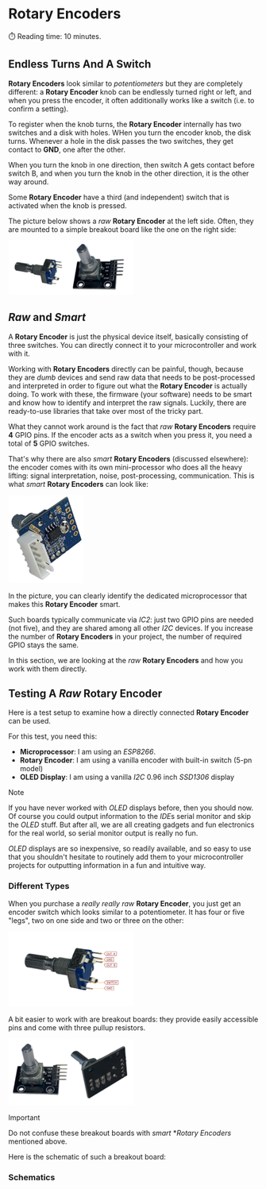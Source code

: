 # Rotary Encoders
:stopwatch: Reading time: 10 minutes.

## Endless Turns And A Switch

**Rotary Encoders** look similar to *potentiometers* but they are completely different: a **Rotary Encoder** knob can be endlessly turned right or left, and when you press the encoder, it often additionally works like a switch (i.e. to confirm a setting).

To register when the knob turns, the **Rotary Encoder** internally has two switches and a disk with holes. WHen you turn the encoder knob, the disk turns. Whenever a hole in the disk passes the two switches, they get contact to **GND**, one after the other.

When you turn the knob in one direction, then switch A gets contact before switch B, and when you turn the knob in the other direction, it is the other way around.

Some **Rotary Encoder** have a third (and independent) switch that is activated when the knob is pressed.




The picture below shows a *raw* **Rotary Encoder** at the left side. Often, they are mounted to a simple breakout board like the one on the right side:

<img src="images/rawRotaryEncoders.png" width="50%" height="50%" />


## *Raw* and *Smart* 
A **Rotary Encoder** is just the physical device itself, basically consisting of three switches. You can directly connect it to your microcontroller and work with it. 


Working with **Rotary Encoders** directly can be painful, though, because they are *dumb* devices and send raw data that needs to be post-processed and interpreted in order to figure out what the **Rotary Encoder** is actually doing. To work with these, the firmware (your software) needs to be smart and know how to identify and interpret the raw signals. Luckily, there are ready-to-use libraries that take over most of the tricky part.

What they cannot work around is the fact that *raw* **Rotary Encoders** require **4** GPIO pins. If the encoder acts as a switch when you press it, you need a total of **5** GPIO switches.

That's why there are also *smart* **Rotary Encoders** (discussed elsewhere): the encoder comes with its own mini-processor who does all the heavy lifting: signal interpretation, noise, post-processing, communication. This is what *smart* **Rotary Encoders** can look like:

<img src="images/RotaryEncoder_Smart.png" width="30%" height="30%" />

In the picture, you can clearly identify the dedicated microprocessor that makes this **Rotary Encoder** smart.

Such boards typically communicate via *IC2*: just two GPIO pins are needed (not five), and they are shared among all other *I2C* devices. If you increase the number of **Rotary Encoders** in your project, the number of required GPIO stays the same.

In this section, we are looking at the *raw* **Rotary Encoders** and how you work with them directly.

## Testing A *Raw* Rotary Encoder

Here is a test setup to examine how a directly connected **Rotary Encoder** can be used.

For this test, you need this:

* **Microprocessor**: I am using an *ESP8266*.
* **Rotary Encoder**: I am using a vanilla encoder with built-in switch (5-pn model)
* **OLED Display**: I am using a vanilla *I2C* 0.96 inch *SSD1306* display

> [!NOTE]  
> If you have never worked with *OLED* displays before, then you should now. Of course you could output information to the *IDE*s serial monitor and skip the *OLED* stuff. But after all, we are all creating gadgets and fun electronics for the real world, so serial monitor output is really no fun.
>
> *OLED* displays are so inexpensive, so readily available, and so easy to use that you shouldn't hesitate to routinely add them to your microcontroller projects for outputting information in a fun and intuitive way.

### Different Types

When you purchase a *really really raw* **Rotary Encoder**, you just get an encoder switch which looks similar to a potentiometer. It has four or five "legs", two on one side and two or three on the other:

<img src="images/rotaryEncoder_RawPins_w.png" width="50%" height="50%" />

A bit easier to work with are breakout boards: they provide easily accessible pins and come with three pullup resistors. 

<img src="images/rotaryEncoder_simple_board.png" width="50%" height="50%" />

> [!IMPORTANT]  
> Do not confuse these breakout boards with *smart* **Rotary Encoders* mentioned above. 

Here is the schematic of such a breakout board:





### Schematics


